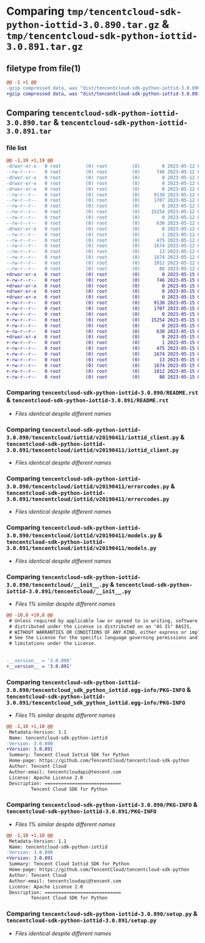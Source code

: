 # Comparing `tmp/tencentcloud-sdk-python-iottid-3.0.890.tar.gz` & `tmp/tencentcloud-sdk-python-iottid-3.0.891.tar.gz`

## filetype from file(1)

```diff
@@ -1 +1 @@
-gzip compressed data, was "dist/tencentcloud-sdk-python-iottid-3.0.890.tar", last modified: Fri May 12 02:37:49 2023, max compression
+gzip compressed data, was "dist/tencentcloud-sdk-python-iottid-3.0.891.tar", last modified: Mon May 15 03:43:26 2023, max compression
```

## Comparing `tencentcloud-sdk-python-iottid-3.0.890.tar` & `tencentcloud-sdk-python-iottid-3.0.891.tar`

### file list

```diff
@@ -1,19 +1,19 @@
-drwxr-xr-x   0 root         (0) root         (0)        0 2023-05-12 02:37:49.000000 tencentcloud-sdk-python-iottid-3.0.890/
--rw-r--r--   0 root         (0) root         (0)      746 2023-05-12 02:37:49.000000 tencentcloud-sdk-python-iottid-3.0.890/README.rst
-drwxr-xr-x   0 root         (0) root         (0)        0 2023-05-12 02:37:49.000000 tencentcloud-sdk-python-iottid-3.0.890/tencentcloud/
-drwxr-xr-x   0 root         (0) root         (0)        0 2023-05-12 02:37:49.000000 tencentcloud-sdk-python-iottid-3.0.890/tencentcloud/iottid/
-drwxr-xr-x   0 root         (0) root         (0)        0 2023-05-12 02:37:49.000000 tencentcloud-sdk-python-iottid-3.0.890/tencentcloud/iottid/v20190411/
--rw-r--r--   0 root         (0) root         (0)     9130 2023-05-12 02:37:49.000000 tencentcloud-sdk-python-iottid-3.0.890/tencentcloud/iottid/v20190411/iottid_client.py
--rw-r--r--   0 root         (0) root         (0)     1707 2023-05-12 02:37:49.000000 tencentcloud-sdk-python-iottid-3.0.890/tencentcloud/iottid/v20190411/errorcodes.py
--rw-r--r--   0 root         (0) root         (0)        0 2023-05-12 02:37:49.000000 tencentcloud-sdk-python-iottid-3.0.890/tencentcloud/iottid/v20190411/__init__.py
--rw-r--r--   0 root         (0) root         (0)    15254 2023-05-12 02:37:49.000000 tencentcloud-sdk-python-iottid-3.0.890/tencentcloud/iottid/v20190411/models.py
--rw-r--r--   0 root         (0) root         (0)        0 2023-05-12 02:37:49.000000 tencentcloud-sdk-python-iottid-3.0.890/tencentcloud/iottid/__init__.py
--rw-r--r--   0 root         (0) root         (0)      630 2023-05-12 02:37:49.000000 tencentcloud-sdk-python-iottid-3.0.890/tencentcloud/__init__.py
-drwxr-xr-x   0 root         (0) root         (0)        0 2023-05-12 02:37:49.000000 tencentcloud-sdk-python-iottid-3.0.890/tencentcloud_sdk_python_iottid.egg-info/
--rw-r--r--   0 root         (0) root         (0)        1 2023-05-12 02:37:49.000000 tencentcloud-sdk-python-iottid-3.0.890/tencentcloud_sdk_python_iottid.egg-info/dependency_links.txt
--rw-r--r--   0 root         (0) root         (0)      475 2023-05-12 02:37:49.000000 tencentcloud-sdk-python-iottid-3.0.890/tencentcloud_sdk_python_iottid.egg-info/SOURCES.txt
--rw-r--r--   0 root         (0) root         (0)     1674 2023-05-12 02:37:49.000000 tencentcloud-sdk-python-iottid-3.0.890/tencentcloud_sdk_python_iottid.egg-info/PKG-INFO
--rw-r--r--   0 root         (0) root         (0)       13 2023-05-12 02:37:49.000000 tencentcloud-sdk-python-iottid-3.0.890/tencentcloud_sdk_python_iottid.egg-info/top_level.txt
--rw-r--r--   0 root         (0) root         (0)     1674 2023-05-12 02:37:49.000000 tencentcloud-sdk-python-iottid-3.0.890/PKG-INFO
--rw-r--r--   0 root         (0) root         (0)     1012 2023-05-12 02:37:49.000000 tencentcloud-sdk-python-iottid-3.0.890/setup.py
--rw-r--r--   0 root         (0) root         (0)       88 2023-05-12 02:37:49.000000 tencentcloud-sdk-python-iottid-3.0.890/setup.cfg
+drwxr-xr-x   0 root         (0) root         (0)        0 2023-05-15 03:43:26.000000 tencentcloud-sdk-python-iottid-3.0.891/
+-rw-r--r--   0 root         (0) root         (0)      746 2023-05-15 03:43:26.000000 tencentcloud-sdk-python-iottid-3.0.891/README.rst
+drwxr-xr-x   0 root         (0) root         (0)        0 2023-05-15 03:43:26.000000 tencentcloud-sdk-python-iottid-3.0.891/tencentcloud/
+drwxr-xr-x   0 root         (0) root         (0)        0 2023-05-15 03:43:26.000000 tencentcloud-sdk-python-iottid-3.0.891/tencentcloud/iottid/
+drwxr-xr-x   0 root         (0) root         (0)        0 2023-05-15 03:43:26.000000 tencentcloud-sdk-python-iottid-3.0.891/tencentcloud/iottid/v20190411/
+-rw-r--r--   0 root         (0) root         (0)     9130 2023-05-15 03:43:26.000000 tencentcloud-sdk-python-iottid-3.0.891/tencentcloud/iottid/v20190411/iottid_client.py
+-rw-r--r--   0 root         (0) root         (0)     1707 2023-05-15 03:43:26.000000 tencentcloud-sdk-python-iottid-3.0.891/tencentcloud/iottid/v20190411/errorcodes.py
+-rw-r--r--   0 root         (0) root         (0)        0 2023-05-15 03:43:26.000000 tencentcloud-sdk-python-iottid-3.0.891/tencentcloud/iottid/v20190411/__init__.py
+-rw-r--r--   0 root         (0) root         (0)    15254 2023-05-15 03:43:26.000000 tencentcloud-sdk-python-iottid-3.0.891/tencentcloud/iottid/v20190411/models.py
+-rw-r--r--   0 root         (0) root         (0)        0 2023-05-15 03:43:26.000000 tencentcloud-sdk-python-iottid-3.0.891/tencentcloud/iottid/__init__.py
+-rw-r--r--   0 root         (0) root         (0)      630 2023-05-15 03:43:26.000000 tencentcloud-sdk-python-iottid-3.0.891/tencentcloud/__init__.py
+drwxr-xr-x   0 root         (0) root         (0)        0 2023-05-15 03:43:26.000000 tencentcloud-sdk-python-iottid-3.0.891/tencentcloud_sdk_python_iottid.egg-info/
+-rw-r--r--   0 root         (0) root         (0)        1 2023-05-15 03:43:26.000000 tencentcloud-sdk-python-iottid-3.0.891/tencentcloud_sdk_python_iottid.egg-info/dependency_links.txt
+-rw-r--r--   0 root         (0) root         (0)      475 2023-05-15 03:43:26.000000 tencentcloud-sdk-python-iottid-3.0.891/tencentcloud_sdk_python_iottid.egg-info/SOURCES.txt
+-rw-r--r--   0 root         (0) root         (0)     1674 2023-05-15 03:43:26.000000 tencentcloud-sdk-python-iottid-3.0.891/tencentcloud_sdk_python_iottid.egg-info/PKG-INFO
+-rw-r--r--   0 root         (0) root         (0)       13 2023-05-15 03:43:26.000000 tencentcloud-sdk-python-iottid-3.0.891/tencentcloud_sdk_python_iottid.egg-info/top_level.txt
+-rw-r--r--   0 root         (0) root         (0)     1674 2023-05-15 03:43:26.000000 tencentcloud-sdk-python-iottid-3.0.891/PKG-INFO
+-rw-r--r--   0 root         (0) root         (0)     1012 2023-05-15 03:43:26.000000 tencentcloud-sdk-python-iottid-3.0.891/setup.py
+-rw-r--r--   0 root         (0) root         (0)       88 2023-05-15 03:43:26.000000 tencentcloud-sdk-python-iottid-3.0.891/setup.cfg
```

### Comparing `tencentcloud-sdk-python-iottid-3.0.890/README.rst` & `tencentcloud-sdk-python-iottid-3.0.891/README.rst`

 * *Files identical despite different names*

### Comparing `tencentcloud-sdk-python-iottid-3.0.890/tencentcloud/iottid/v20190411/iottid_client.py` & `tencentcloud-sdk-python-iottid-3.0.891/tencentcloud/iottid/v20190411/iottid_client.py`

 * *Files identical despite different names*

### Comparing `tencentcloud-sdk-python-iottid-3.0.890/tencentcloud/iottid/v20190411/errorcodes.py` & `tencentcloud-sdk-python-iottid-3.0.891/tencentcloud/iottid/v20190411/errorcodes.py`

 * *Files identical despite different names*

### Comparing `tencentcloud-sdk-python-iottid-3.0.890/tencentcloud/iottid/v20190411/models.py` & `tencentcloud-sdk-python-iottid-3.0.891/tencentcloud/iottid/v20190411/models.py`

 * *Files identical despite different names*

### Comparing `tencentcloud-sdk-python-iottid-3.0.890/tencentcloud/__init__.py` & `tencentcloud-sdk-python-iottid-3.0.891/tencentcloud/__init__.py`

 * *Files 1% similar despite different names*

```diff
@@ -10,8 +10,8 @@
 # Unless required by applicable law or agreed to in writing, software
 # distributed under the License is distributed on an "AS IS" BASIS,
 # WITHOUT WARRANTIES OR CONDITIONS OF ANY KIND, either express or implied.
 # See the License for the specific language governing permissions and
 # limitations under the License.
 
 
-__version__ = '3.0.890'
+__version__ = '3.0.891'
```

### Comparing `tencentcloud-sdk-python-iottid-3.0.890/tencentcloud_sdk_python_iottid.egg-info/PKG-INFO` & `tencentcloud-sdk-python-iottid-3.0.891/tencentcloud_sdk_python_iottid.egg-info/PKG-INFO`

 * *Files 1% similar despite different names*

```diff
@@ -1,10 +1,10 @@
 Metadata-Version: 1.1
 Name: tencentcloud-sdk-python-iottid
-Version: 3.0.890
+Version: 3.0.891
 Summary: Tencent Cloud Iottid SDK for Python
 Home-page: https://github.com/TencentCloud/tencentcloud-sdk-python
 Author: Tencent Cloud
 Author-email: tencentcloudapi@tencent.com
 License: Apache License 2.0
 Description: ============================
         Tencent Cloud SDK for Python
```

### Comparing `tencentcloud-sdk-python-iottid-3.0.890/PKG-INFO` & `tencentcloud-sdk-python-iottid-3.0.891/PKG-INFO`

 * *Files 1% similar despite different names*

```diff
@@ -1,10 +1,10 @@
 Metadata-Version: 1.1
 Name: tencentcloud-sdk-python-iottid
-Version: 3.0.890
+Version: 3.0.891
 Summary: Tencent Cloud Iottid SDK for Python
 Home-page: https://github.com/TencentCloud/tencentcloud-sdk-python
 Author: Tencent Cloud
 Author-email: tencentcloudapi@tencent.com
 License: Apache License 2.0
 Description: ============================
         Tencent Cloud SDK for Python
```

### Comparing `tencentcloud-sdk-python-iottid-3.0.890/setup.py` & `tencentcloud-sdk-python-iottid-3.0.891/setup.py`

 * *Files identical despite different names*

